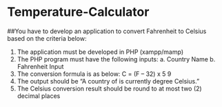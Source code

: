 # Temperature-Calculator

##You have to develop an application to convert Fahrenheit to Celsius based on the 
criteria below:
1. The application must be developed in PHP (xampp/mamp)
2. The PHP program must have the following inputs:
a. Country Name <String>
b. Fahrenheit Input <Integer>
3. The conversion formula is as below:
C = (F – 32) x 5
9
4. The output should be “A country of <country name> is currently <celsius> 
degree Celsius.”
5. The Celsius conversion result should be round to at most two (2) decimal
places
